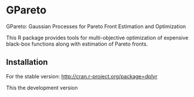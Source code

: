 # GPareto

GPareto: Gaussian Processes for Pareto Front Estimation and Optimization

This R package provides tools for multi-objective optimization of expensive black-box functions along with estimation of Pareto fronts.

## Installation
For the stable version: http://cran.r-project.org/package=dplyr

This the development version

